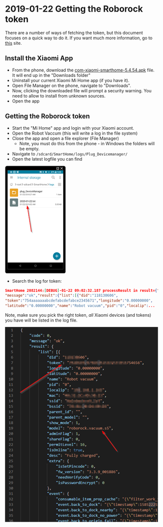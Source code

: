 # 2019-01-22 Getting the Roborock token

There are a number of ways of fetching the token, but this document focuses on a quick way to do it. If you want much more information, go to [this](https://github.com/Maxmudjon/com.xiaomi-miio/blob/master/docs/obtain_token.md) site.

## Install the Xiaomi App

* From the phone, download the [com-xiaomi-smarthome-5.4.54.apk](https://android-apk.org/com.xiaomi.smarthome/43397902-mi-home/) file. It will end up in the "Downloads folder"
* Uninstall your current Xiaomi Mi Home app (if you have it).
* Open File Manager on the phone, navigate to "Downloads".
* Now, clicking the downloaded file will prompt a security warning. You need to allow to install from unknown sources.
* Open the app

## Getting the Roborock token

* Start the "Mi Home" app and login with your Xiaomi account.
* Open the Robot Vaccum (this will write a log in the file system)
* Close the app and open a file explorer (File Manager)
  * Note, you must do this from the phone - in Windows the folders will be empty.
* Navigate to ```/sdcard/SmartHome/logs/Plug_Devicemanager/```
* Open the latest logfile you can find

![Screenshot from phone](2020-01-22-09-10-29.png)

* Search the log for token:

```JSON
SmartHome 2082144:[DEBUG]-01-22 09:02:32.187 processResult in result={"code":0,
"message":"ok","result":{"list":[{"did":"118130606",
"token":"754aaaaaaabcdefabcdefabce2345671","longitude":"0.00000000",
"latitude":"0.00000000","name":"Robot vacuum","pid":"0","localip":...
```

Note, make sure you pick the right token, *all* Xiaomi devices (and tokens) you have will be listed in the log file.

![screenshot](2020-03-26-15-27-48.png)
